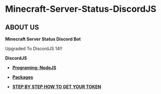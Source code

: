 # Minecraft-Server-Status-DiscordJS

## ABOUT US

**Minecraft Server Status Discord Bot**

<p>Upgraded To DiscordJS 14!!</p>

**DiscordJS**

- **[Programing: NodeJS](https://en.wikipedia.org/wiki/Node.js)** 
- **[Packages](https://github.com/Roomysteve12/Minecraft-Server-Status-DiscordJS/blob/main/package.json)**

- **[STEP BY STEP HOW TO GET YOUR TOKEN](https://github.com/Roomysteve12/Minecraft-Server-Status-DiscordJS/blob/main/readthis)**
